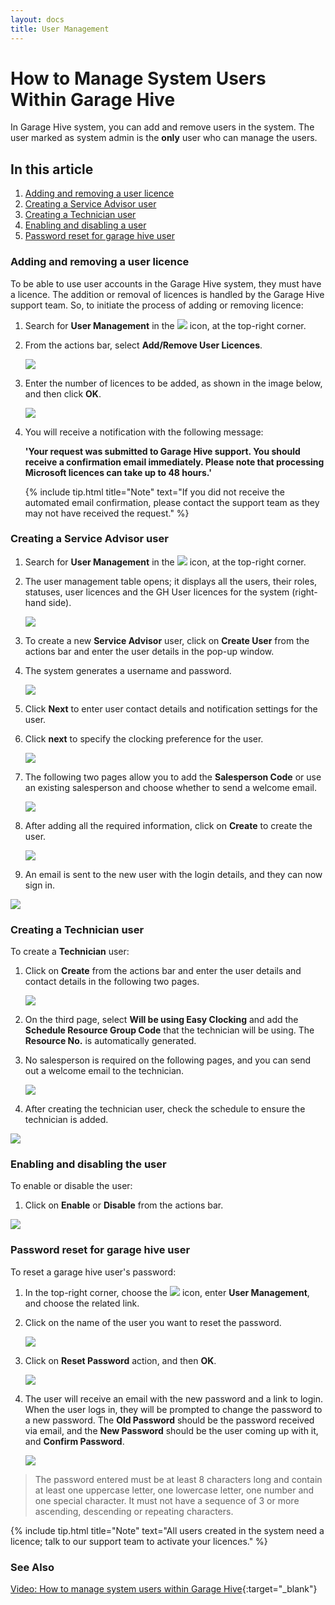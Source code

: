 ```yaml
---
layout: docs
title: User Management
---
```


#   How to Manage System Users Within Garage Hive 
In Garage Hive system, you can add and remove users in the system. The user marked as system admin is the **only** user who can manage the users.

## In this article
1. [Adding and removing a user licence](#adding-and-removing-a-user-licence)
2. [Creating a Service Advisor user](#creating-a-service-advisor-user)
3. [Creating a Technician user](#creating-a-technician-user)
4. [Enabling and disabling a user](#enabling-and-disabling-the-user)
5. [Password reset for garage hive user](#password-reset-for-garage-hive-user)

### Adding and removing a user licence
To be able to use user accounts in the Garage Hive system, they must have a licence. The addition or removal of licences is handled by the Garage Hive support team. So, to initiate the process of adding or removing licence:
1. Search for **User Management** in the ![](media/search_icon.png) icon, at the top-right corner.
2. From the actions bar, select **Add/Remove User Licences**.

    ![](media/garagehive-user-management-add-licence1.png)

3. Enter the number of licences to be added, as shown in the image below, and then click **OK**.

    ![](media/garagehive-user-management-add-licence2.png)

4. You will receive a notification with the following message:

   **'Your request was submitted to Garage Hive support. You should receive a confirmation email immediately. Please note that processing Microsoft licences can take up to 48 hours.'**

   {% include tip.html title="Note" text="If you did not receive the automated email confirmation, please contact the support team as they may not have received the request." %}

### Creating a Service Advisor user
1. Search for **User Management** in the ![](media/search_icon.png) icon, at the top-right corner. 
2. The user management table opens; it displays all the users, their roles, statuses, user licences and the GH User licences for the system (right-hand side).

    ![](media/garagehive-user-management1.gif)

3. To create a new **Service Advisor** user, click on **Create User** from the actions bar and enter the user details in the pop-up window. 
4. The system generates a username and password.

    ![](media/garagehive-user-management2.gif)

5. Click **Next** to enter user contact details and notification settings for the user.
6. Click **next** to specify the clocking preference for the user.

    ![](media/garagehive-user-management3.gif)

7. The following two pages allow you to add the **Salesperson Code** or use an existing salesperson and choose whether to send a welcome email.

    ![](media/garagehive-user-management4.gif)

8. After adding all the required information, click on **Create** to create the user.

    ![](media/garagehive-user-management5.gif)

9. An email is sent to the new user with the login details, and they can now sign in.

![](media/garagehive-user-management6.png)

### Creating a Technician user
To create a **Technician** user:
1. Click on **Create** from the actions bar and enter the user details and contact details in the following two pages.

    ![](media/garagehive-user-management7.gif)

2. On the third page, select **Will be using Easy Clocking** and add the **Schedule Resource Group Code** that the technician will be using. The **Resource No.** is automatically generated. 
3. No salesperson is required on the following pages, and you can send out a welcome email to the technician.

    ![](media/garagehive-user-management8.gif)

4. After creating the technician user, check the schedule to ensure the technician is added.

![](media/garagehive-user-management9.gif)

### Enabling and disabling the user
To enable or disable the user:
1. Click on **Enable** or **Disable** from the actions bar.

![](media/garagehive-user-management10.gif)

### Password reset for garage hive user
To reset a garage hive user's password:
1. In the top-right corner, choose the ![](media/search_icon.png) icon, enter **User Management**, and choose the related link.
2. Click on the name of the user you want to reset the password.

   ![](media/garagehive-user-management11.gif)

3. Click on **Reset Password** action, and then **OK**.

   ![](media/garagehive-user-management12.gif)

4. The user will receive an email with the new password and a link to login. When the user logs in, they will be prompted to change the password to a new password. The **Old Password** should be the password received via email, and the **New Password** should be the user coming up with it, and **Confirm Password**.

   ![](media/garagehive-user-management13.png)

> The password entered must be at least 8 characters long and contain at least one uppercase letter, one lowercase letter, one number and one special character. It must not have a sequence of 3 or more ascending, descending or repeating characters.

{% include tip.html title="Note" text="All users created in the system need a licence; talk to our support team to activate your licences." %}


### **See Also**

[Video: How to manage system users within Garage Hive](https://www.youtube.com/watch?v=Icq0D8j4HIc){:target="_blank"}